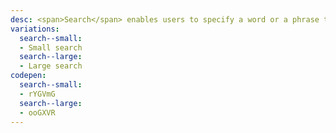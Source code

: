```yaml
---
desc: <span>Search</span> enables users to specify a word or a phrase to find particular relevant pieces of content without the use of navigation. Search can be used as the primary means of discovering content, or as a filter to aid the user in finding content.
variations:
  search--small:
  - Small search
  search--large:
  - Large search
codepen:
  search--small:
  - rYGVmG
  search--large:
  - ooGXVR
---
```

